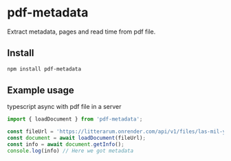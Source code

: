 # pdf-metadata

Extract metadata, pages and read time from pdf file.

## Install

```bash
npm install pdf-metadata
```

## Example usage

typescript async with pdf file in a server

```typescript
import { loadDocument } from 'pdf-metadata';

const fileUrl = 'https://litterarum.onrender.com/api/v1/files/las-mil-y-una-noches.pdf'
const document = await loadDocument(fileUrl);
const info = await document.getInfo();
console.log(info) // Here we got metadata
```
